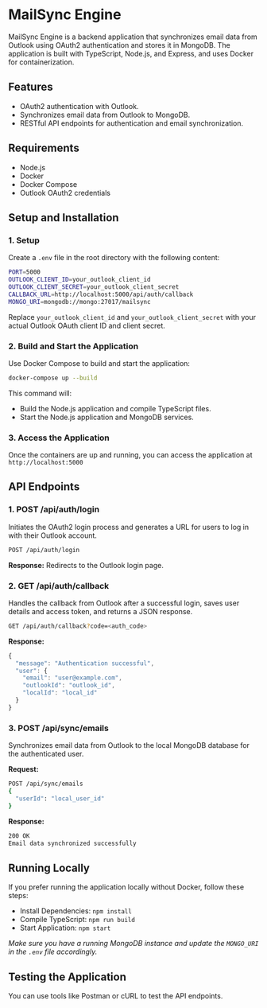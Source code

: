 # MailSync Engine

MailSync Engine is a backend application that synchronizes email data from Outlook using OAuth2 authentication and stores it in MongoDB. The application is built with TypeScript, Node.js, and Express, and uses Docker for containerization.

## Features

- OAuth2 authentication with Outlook.
- Synchronizes email data from Outlook to MongoDB.
- RESTful API endpoints for authentication and email synchronization.

## Requirements

- Node.js
- Docker
- Docker Compose
- Outlook OAuth2 credentials

## Setup and Installation

### 1. Setup

 Create a `.env` file in the root directory with the following content:
 ```bash
 PORT=5000
 OUTLOOK_CLIENT_ID=your_outlook_client_id
 OUTLOOK_CLIENT_SECRET=your_outlook_client_secret
 CALLBACK_URL=http://localhost:5000/api/auth/callback
 MONGO_URI=mongodb://mongo:27017/mailsync
```
    
    
  Replace `your_outlook_client_id` and `your_outlook_client_secret` with your actual Outlook OAuth client ID and client secret.
  
### 2. Build and Start the Application
Use Docker Compose to build and start the application:
```bash
docker-compose up --build
```

This command will:
- Build the Node.js application and compile TypeScript files.
- Start the Node.js application and MongoDB services.


### 3. Access the Application
Once the containers are up and running, you can access the application at `http://localhost:5000`

## API Endpoints

### 1. POST /api/auth/login
Initiates the OAuth2 login process and generates a URL for users to log in with their Outlook account.
```bash
POST /api/auth/login
```

**Response:**
Redirects to the Outlook login page.

### 2. GET /api/auth/callback
Handles the callback from Outlook after a successful login, saves user details and access token, and returns a JSON response.
```bash
GET /api/auth/callback?code=<auth_code>
```

**Response:**
```js
{
  "message": "Authentication successful",
  "user": {
    "email": "user@example.com",
    "outlookId": "outlook_id",
    "localId": "local_id"
  }
}
```

### 3. POST /api/sync/emails
Synchronizes email data from Outlook to the local MongoDB database for the authenticated user.

**Request:**
```bash
POST /api/sync/emails
{
  "userId": "local_user_id"
}
```

**Response:**
```bash
200 OK
Email data synchronized successfully
```

## Running Locally
If you prefer running the application locally without Docker, follow these steps:
- Install Dependencies: `npm install`
- Compile TypeScript: `npm run build`
- Start Application: `npm start`

*Make sure you have a running MongoDB instance and update the `MONGO_URI` in the `.env` file accordingly.* 

## Testing the Application
You can use tools like Postman or cURL to test the API endpoints.

